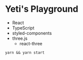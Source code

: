 # Yeti's Playground

- React
- TypeScript
- styled-components
- three.js
    - react-three

`yarn && yarn start`
